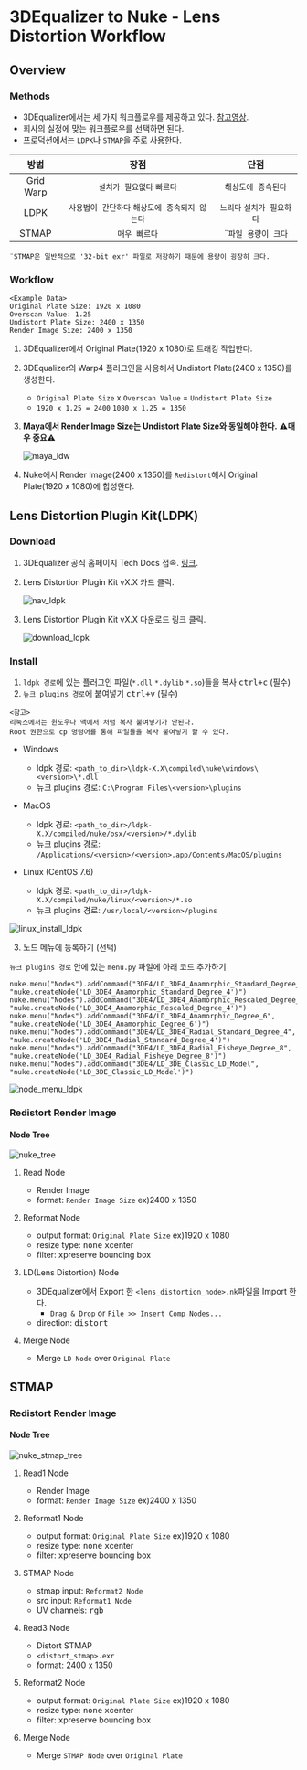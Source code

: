 # 3DEqualizer to Nuke - Lens Distortion Workflow

## Overview

### Methods

- 3DEqualizer에서는 세 가지 워크플로우를 제공하고 있다. [참고영상](https://www.youtube.com/watch?v=khMwtfmynac).
- 회사의 실정에 맞는 워크플로우를 선택하면 된다.
- 프로덕션에서는 `LDPK`나 `STMAP`을 주로 사용한다.

| 방법 | 장점 | 단점 |
| :---: | :---: | :---: |
| Grid Warp | `설치가 필요없다` `빠르다` | `해상도에 종속된다` |
| LDPK | `사용법이 간단하다` `해상도에 종속되지 않는다` | `느리다` `설치가 필요하다` |
| STMAP | `매우 빠르다` | `¨파일 용량이 크다` |

`¨STMAP은 일반적으로 '32-bit exr' 파일로 저장하기 때문에 용량이 굉장히 크다.`

### Workflow

```
<Example Data>
Original Plate Size: 1920 x 1080
Overscan Value: 1.25
Undistort Plate Size: 2400 x 1350
Render Image Size: 2400 x 1350
```

1. 3DEqualizer에서 Original Plate(1920 x 1080)로 트래킹 작업한다.
1. 3DEqualizer의 Warp4 플러그인을 사용해서 Undistort Plate(2400 x 1350)를 생성한다.
    - `Original Plate Size` x `Overscan Value` = `Undistort Plate Size`
    - `1920 x 1.25 = 2400` `1080 x 1.25 = 1350`
1. **Maya에서 Render Image Size는 Undistort Plate Size와 동일해야 한다.** :warning:**매우 중요**:warning:

    ![maya_ldw](imgs/maya_ldw.png)
    
1. Nuke에서 Render Image(2400 x 1350)를 `Redistort`해서 Original Plate(1920 x 1080)에 합성한다.

## Lens Distortion Plugin Kit(LDPK)

### Download

1. 3DEqualizer 공식 홈페이지 Tech Docs 접속. [링크](https://www.3dequalizer.com/index.php?site=tech_docs).

1. Lens Distortion Plugin Kit vX.X 카드 클릭.

    ![nav_ldpk](imgs/nav_ldpk.png)

1. Lens Distortion Plugin Kit vX.X 다운로드 링크 클릭.

    ![download_ldpk](imgs/download_ldpk.png)

### Install

1. `ldpk 경로`에 있는 플러그인 파일(`*.dll` `*.dylib` `*.so`)들을 복사 <kbd>ctrl+c</kbd> (필수)
2. `뉴크 plugins 경로`에 붙여넣기 <kbd>ctrl+v</kbd> (필수)

```
<참고>
리눅스에서는 윈도우나 맥에서 처럼 복사 붙여넣기가 안된다.
Root 권한으로 cp 명령어를 통해 파일들을 복사 붙여넣기 할 수 있다.
```

- Windows
    - ldpk 경로: `<path_to_dir>\ldpk-X.X\compiled\nuke\windows\<version>\*.dll`
    - 뉴크 plugins 경로: `C:\Program Files\<version>\plugins`

- MacOS
    - ldpk 경로: `<path_to_dir>/ldpk-X.X/compiled/nuke/osx/<version>/*.dylib`
    - 뉴크 plugins 경로: `/Applications/<version>/<version>.app/Contents/MacOS/plugins`

- Linux (CentOS 7.6)
    - ldpk 경로: `<path_to_dir>/ldpk-X.X/compiled/nuke/linux/<version>/*.so`
    - 뉴크 plugins 경로: `/usr/local/<version>/plugins`
    
![linux_install_ldpk](imgs/linux_install_ldpk.png)

3. 노드 메뉴에 등록하기 (선택)

`뉴크 plugins 경로` 안에 있는 `menu.py` 파일에 아래 코드 추가하기

```
nuke.menu("Nodes").addCommand("3DE4/LD_3DE4_Anamorphic_Standard_Degree_4", "nuke.createNode('LD_3DE4_Anamorphic_Standard_Degree_4')")
nuke.menu("Nodes").addCommand("3DE4/LD_3DE4_Anamorphic_Rescaled_Degree_4", "nuke.createNode('LD_3DE4_Anamorphic_Rescaled_Degree_4')")
nuke.menu("Nodes").addCommand("3DE4/LD_3DE4_Anamorphic_Degree_6", "nuke.createNode('LD_3DE4_Anamorphic_Degree_6')")
nuke.menu("Nodes").addCommand("3DE4/LD_3DE4_Radial_Standard_Degree_4", "nuke.createNode('LD_3DE4_Radial_Standard_Degree_4')")
nuke.menu("Nodes").addCommand("3DE4/LD_3DE4_Radial_Fisheye_Degree_8", "nuke.createNode('LD_3DE4_Radial_Fisheye_Degree_8')")
nuke.menu("Nodes").addCommand("3DE4/LD_3DE_Classic_LD_Model", "nuke.createNode('LD_3DE_Classic_LD_Model')")
```

![node_menu_ldpk](imgs/node_menu_ldpk.png)


### Redistort Render Image

#### Node Tree

![nuke_tree](imgs/nuke_tree.png)

1. Read Node
    - Render Image
    - format: `Render Image Size` ex)2400 x 1350

1. Reformat Node
    - output format: `Original Plate Size` ex)1920 x 1080
    - resize type: <kbd>none</kbd>  <kbd>x</kbd>center
    - filter: <kbd>x</kbd>preserve bounding box

1. LD(Lens Distortion) Node
    - 3DEqualizer에서 Export 한 `<lens_distortion_node>.nk`파일을 Import 한다.
        - `Drag & Drop` or `File >> Insert Comp Nodes...`
    - direction: <kbd>distort</kbd>

1. Merge Node
    - Merge `LD Node` over `Original Plate`

## STMAP

### Redistort Render Image

#### Node Tree

![nuke_stmap_tree](imgs/nuke_stmap_tree.png)

1. Read1 Node
    - Render Image
    - format: `Render Image Size` ex)2400 x 1350

1. Reformat1 Node
    - output format: `Original Plate Size` ex)1920 x 1080
    - resize type: <kbd>none</kbd>  <kbd>x</kbd>center
    - filter: <kbd>x</kbd>preserve bounding box    

1. STMAP Node
    - stmap input: `Reformat2 Node`
    - src input: `Reformat1 Node`
    - UV channels: <kbd>rgb</kbd>
    
1. Read3 Node
    - Distort STMAP
    - `<distort_stmap>.exr`
    - format: 2400 x 1350
    
1. Reformat2 Node
    - output format: `Original Plate Size` ex)1920 x 1080
    - resize type: <kbd>none</kbd>  <kbd>x</kbd>center
    - filter: <kbd>x</kbd>preserve bounding box    
    
1. Merge Node
    - Merge `STMAP Node` over `Original Plate`

